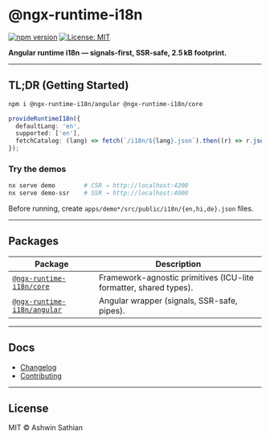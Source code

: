 # @ngx-runtime-i18n

[![npm version](https://img.shields.io/npm/v/@ngx-runtime-i18n/angular.svg)](https://www.npmjs.com/package/@ngx-runtime-i18n/angular)
[![License: MIT](https://img.shields.io/badge/License-MIT-yellow.svg)](LICENSE)

**Angular runtime i18n — signals-first, SSR-safe, 2.5 kB footprint.**

---

## TL;DR (Getting Started)

```bash
npm i @ngx-runtime-i18n/angular @ngx-runtime-i18n/core
```

```ts
provideRuntimeI18n({
  defaultLang: 'en',
  supported: ['en'],
  fetchCatalog: (lang) => fetch(`/i18n/${lang}.json`).then((r) => r.json()),
});
```

### Try the demos

```bash
nx serve demo        # CSR → http://localhost:4200
nx serve demo-ssr    # SSR → http://localhost:4000
```

Before running, create `apps/demo*/src/public/i18n/{en,hi,de}.json` files.

---

## Packages

| Package                                                            | Description                                                       |
| ------------------------------------------------------------------ | ----------------------------------------------------------------- |
| [`@ngx-runtime-i18n/core`](libs/runtime-i18n/README.md)            | Framework-agnostic primitives (ICU-lite formatter, shared types). |
| [`@ngx-runtime-i18n/angular`](libs/runtime-i18n-angular/README.md) | Angular wrapper (signals, SSR-safe, pipes).                       |

---

## Docs

- [Changelog](CHANGELOG.md)
- [Contributing](CONTRIBUTING.md)

---

## License

MIT © Ashwin Sathian

